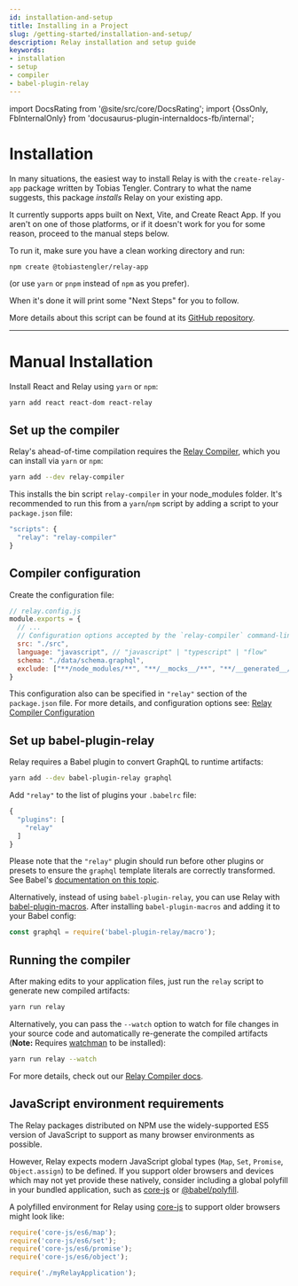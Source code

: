 ```yaml
---
id: installation-and-setup
title: Installing in a Project
slug: /getting-started/installation-and-setup/
description: Relay installation and setup guide
keywords:
- installation
- setup
- compiler
- babel-plugin-relay
---
```


import DocsRating from '@site/src/core/DocsRating';
import {OssOnly, FbInternalOnly} from 'docusaurus-plugin-internaldocs-fb/internal';

# Installation

In many situations, the easiest way to install Relay is with the `create-relay-app` package written by Tobias Tengler. Contrary to what the name suggests, this package *installs* Relay on your existing app.

It currently supports apps built on Next, Vite, and Create React App. If you aren't on one of those platforms, or if it doesn't work for you for some reason, proceed to the manual steps below.

To run it, make sure you have a clean working directory and run:

```
npm create @tobiastengler/relay-app
```

(or use `yarn` or `pnpm` instead of `npm` as you prefer).

When it's done it will print some "Next Steps" for you to follow.

More details about this script can be found at its [GitHub repository](https://github.com/tobias-tengler/create-relay-app).

* * *

# Manual Installation

Install React and Relay using `yarn` or `npm`:

```sh
yarn add react react-dom react-relay
```

## Set up the compiler

Relay's ahead-of-time compilation requires the [Relay Compiler](../../guides/compiler/), which you can install via `yarn` or `npm`:

```sh
yarn add --dev relay-compiler
```

This installs the bin script `relay-compiler` in your node_modules folder. It's recommended to run this from a `yarn`/`npm` script by adding a script to your `package.json` file:

```js
"scripts": {
  "relay": "relay-compiler"
}
```

## Compiler configuration

Create the configuration file:

```javascript
// relay.config.js
module.exports = {
  // ...
  // Configuration options accepted by the `relay-compiler` command-line tool and `babel-plugin-relay`.
  src: "./src",
  language: "javascript", // "javascript" | "typescript" | "flow"
  schema: "./data/schema.graphql",
  exclude: ["**/node_modules/**", "**/__mocks__/**", "**/__generated__/**"],
}
```

This configuration also can be specified in `"relay"` section of the `package.json` file.
For more details, and configuration options see: [Relay Compiler Configuration](https://github.com/facebook/relay/tree/main/packages/relay-compiler)


## Set up babel-plugin-relay

Relay requires a Babel plugin to convert GraphQL to runtime artifacts:

```sh
yarn add --dev babel-plugin-relay graphql
```

Add `"relay"` to the list of plugins your `.babelrc` file:

```javascript
{
  "plugins": [
    "relay"
  ]
}
```

Please note that the `"relay"` plugin should run before other plugins or
presets to ensure the `graphql` template literals are correctly transformed. See
Babel's [documentation on this topic](https://babeljs.io/docs/plugins/#pluginpreset-ordering).

Alternatively, instead of using `babel-plugin-relay`, you can use Relay with [babel-plugin-macros](https://github.com/kentcdodds/babel-plugin-macros). After installing `babel-plugin-macros` and adding it to your Babel config:

```javascript
const graphql = require('babel-plugin-relay/macro');
```

## Running the compiler

After making edits to your application files, just run the `relay` script to generate new compiled artifacts:

```sh
yarn run relay
```

Alternatively, you can pass the `--watch` option to watch for file changes in your source code and automatically re-generate the compiled artifacts (**Note:** Requires [watchman](https://facebook.github.io/watchman) to be installed):

```sh
yarn run relay --watch
```

For more details, check out our [Relay Compiler docs](../../guides/compiler/).

## JavaScript environment requirements

The Relay packages distributed on NPM use the widely-supported ES5
version of JavaScript to support as many browser environments as possible.

However, Relay expects modern JavaScript global types (`Map`, `Set`,
`Promise`, `Object.assign`) to be defined. If you support older browsers and
devices which may not yet provide these natively, consider including a global
polyfill in your bundled application, such as [core-js][] or
[@babel/polyfill](https://babeljs.io/docs/usage/polyfill/).

A polyfilled environment for Relay using [core-js][] to support older browsers
might look like:

```javascript
require('core-js/es6/map');
require('core-js/es6/set');
require('core-js/es6/promise');
require('core-js/es6/object');

require('./myRelayApplication');
```

[core-js]: https://github.com/zloirock/core-js


<DocsRating />
